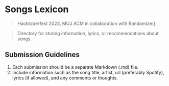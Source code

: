 # Songs Lexicon
> Hacktoberfest 2023, MUJ ACM in collaboration with Randomize();

> Directory for storing information, lyrics, or recommendations about songs.

## Submission Guidelines
1. Each submission should be a separate Markdown (.md) file.
2. Include information such as the song title, artist, url (preferably Spotify), lyrics (if allowed), and any comments or thoughts.